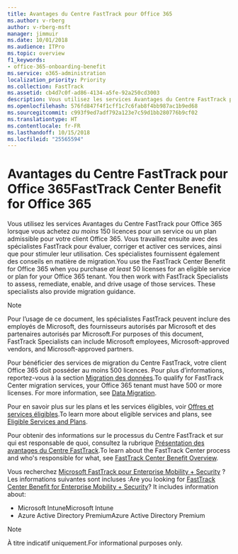```yaml
---
title: Avantages du Centre FastTrack pour Office 365
ms.author: v-rberg
author: v-rberg-msft
manager: jimmuir
ms.date: 10/01/2018
ms.audience: ITPro
ms.topic: overview
f1_keywords:
- office-365-onboarding-benefit
ms.service: o365-administration
localization_priority: Priority
ms.collection: FastTrack
ms.assetid: cb4d7c0f-ad86-4134-a5fe-92a250cd3003
description: Vous utilisez les services Avantages du Centre FastTrack pour Office 365 lorsque vous achetez au moins 150 licences pour un service ou un plan admissible pour votre client Office 365. Vous travaillez ensuite avec des spécialistes FastTrack pour évaluer, corriger et activer ces services, ainsi que pour stimuler leur utilisation. Ces spécialistes fournissent également des conseils en matière de migration.
ms.openlocfilehash: 576fd847f4f1cff1c7c6fab8f4bb987ac1b9ed68
ms.sourcegitcommit: c993f9ed7adf792a123e7c59d1bb280776b9cf02
ms.translationtype: HT
ms.contentlocale: fr-FR
ms.lasthandoff: 10/15/2018
ms.locfileid: "25565594"
---
```

# <a name="fasttrack-center-benefit-for-office-365"></a><span data-ttu-id="01f59-105">Avantages du Centre FastTrack pour Office 365</span><span class="sxs-lookup"><span data-stu-id="01f59-105">FastTrack Center Benefit for Office 365</span></span>

<span data-ttu-id="01f59-p102">Vous utilisez les services Avantages du Centre FastTrack pour Office 365 lorsque vous achetez *au moins* 150 licences pour un service ou un plan admissible pour votre client Office 365. Vous travaillez ensuite avec des spécialistes FastTrack pour évaluer, corriger et activer ces services, ainsi que pour stimuler leur utilisation. Ces spécialistes fournissent également des conseils en matière de migration.</span><span class="sxs-lookup"><span data-stu-id="01f59-p102">You use the FastTrack Center Benefit for Office 365 when you purchase  *at least*  50 licenses for an eligible service or plan for your Office 365 tenant. You then work with FastTrack Specialists to assess, remediate, enable, and drive usage of those services. These specialists also provide migration guidance.</span></span> 
  
> [!NOTE]
> <span data-ttu-id="01f59-109">Pour l’usage de ce document, les spécialistes FastTrack peuvent inclure des employés de Microsoft, des fournisseurs autorisés par Microsoft et des partenaires autorisés par Microsoft.</span><span class="sxs-lookup"><span data-stu-id="01f59-109">For purposes of this document, FastTrack Specialists can include Microsoft employees, Microsoft-approved vendors, and Microsoft-approved partners.</span></span> 
  
<span data-ttu-id="01f59-p103">Pour bénéficier des services de migration du Centre FastTrack, votre client Office 365 doit posséder au moins 500 licences. Pour plus d’informations, reportez-vous à la section [Migration des données](O365-data-migration.md).</span><span class="sxs-lookup"><span data-stu-id="01f59-p103">To qualify for FastTrack Center migration services, your Office 365 tenant must have 500 or more licenses. For more information, see [Data Migration](O365-data-migration.md).</span></span>
  
<span data-ttu-id="01f59-112">Pour en savoir plus sur les plans et les services éligibles, voir [Offres et services éligibles](O365-eligible-services-and-plans.md).</span><span class="sxs-lookup"><span data-stu-id="01f59-112">To learn more about eligible services and plans, see [Eligible Services and Plans](O365-eligible-services-and-plans.md).</span></span>
  
<span data-ttu-id="01f59-113">Pour obtenir des informations sur le processus du Centre FastTrack et sur qui est responsable de quoi, consultez la rubrique [Présentation des avantages du Centre FastTrack](O365-fasttrack-benefit-overview.md).</span><span class="sxs-lookup"><span data-stu-id="01f59-113">To learn about the FastTrack Center process and who's responsible for what, see [FastTrack Center Benefit Overview](O365-fasttrack-benefit-overview.md).</span></span>
  
<span data-ttu-id="01f59-p104">Vous recherchez [Microsoft FastTrack pour Enterprise Mobility + Security](https://go.microsoft.com/fwlink/?linkid=2005312) ? Les informations suivantes sont incluses :</span><span class="sxs-lookup"><span data-stu-id="01f59-p104">Are you looking for [FastTrack Center Benefit for Enterprise Mobility + Security](https://go.microsoft.com/fwlink/?linkid=2005312)? It includes information about:</span></span>
  
- <span data-ttu-id="01f59-116">Microsoft Intune</span><span class="sxs-lookup"><span data-stu-id="01f59-116">Microsoft Intune</span></span>    
- <span data-ttu-id="01f59-117">Azure Active Directory Premium</span><span class="sxs-lookup"><span data-stu-id="01f59-117">Azure Active Directory Premium</span></span> 
    
> [!NOTE]
> <span data-ttu-id="01f59-118">À titre indicatif uniquement.</span><span class="sxs-lookup"><span data-stu-id="01f59-118">For informational purposes only.</span></span> 
  
  

 
